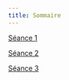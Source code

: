 ```yaml
---
title: Sommaire
---
```


[Séance 1](Séance_1.slides.html)  

[Séance 2](Séance_2.slides.html)

[Séance 3](Séance_3.slides.html)

